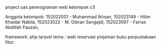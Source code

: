 project uas pemrograman web kelompok c3

Anggota kelompok:
152022001 - Muhammad Ikhsan,
152023149 - Hilim Khaidar Nabila,
152023022 - M. Gibran Sangajdi,
152023097 - Farras Abdillah Fauzan,

framework: php laravel
tema : web reservasi pinjaman buku perpustakaan
fitur:
